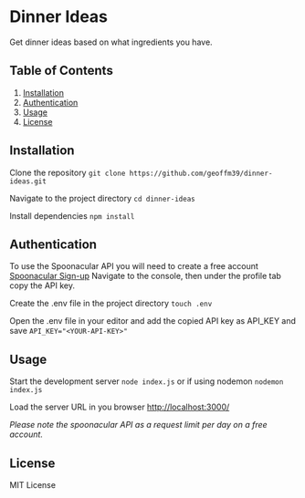 # Dinner Ideas

Get dinner ideas based on what ingredients you have.

## Table of Contents

1. [Installation](#installation)
2. [Authentication](#authentication)
3. [Usage](#usage)
4. [License](#license)

## Installation

Clone the repository
`git clone https://github.com/geoffm39/dinner-ideas.git`

Navigate to the project directory
`cd dinner-ideas`

Install dependencies
`npm install`

## Authentication 

To use the Spoonacular API you will need to create a free account
[Spoonacular Sign-up](https://spoonacular.com/food-api/console#Dashboard)
Navigate to the console, then under the profile tab copy the API key.

Create the .env file in the project directory
`touch .env`

Open the .env file in your editor and add the copied API key as API_KEY and save
`API_KEY="<YOUR-API-KEY>"`

## Usage

Start the development server
`node index.js`
or if using nodemon
`nodemon index.js`

Load the server URL in you browser
[http://localhost:3000/](http://localhost:3000/)

*Please note the spoonacular API as a request limit per day on a free account.*

## License

MIT License